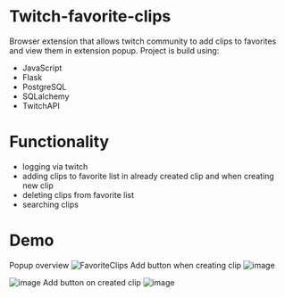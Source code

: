 # Twitch-favorite-clips
Browser extension that allows twitch community to add clips to favorites and view them in extension popup.
Project is build using:
- JavaScript
- Flask
- PostgreSQL
- SQLalchemy
- TwitchAPI

# Functionality
- logging via twitch
- adding clips to favorite list in already created clip and when creating new clip
- deleting clips from favorite list
- searching clips

# Demo
Popup overview
![FavoriteClips](https://github.com/raczylos/Twitch-favorite-clips/assets/82103059/026705f0-3de5-4be2-9734-c2faadf489cc)
Add button when creating clip
![image](https://github.com/raczylos/Twitch-favorite-clips/assets/82103059/d99b0062-990f-4e68-bccb-74699e32bab6)

![image](https://github.com/raczylos/Twitch-favorite-clips/assets/82103059/f5e01fd2-99b0-4ab4-8d22-a1875f267f77)
Add button on created clip
![image](https://github.com/raczylos/Twitch-favorite-clips/assets/82103059/01b38b43-2eb9-4ad2-b298-2082cb8acd54)


